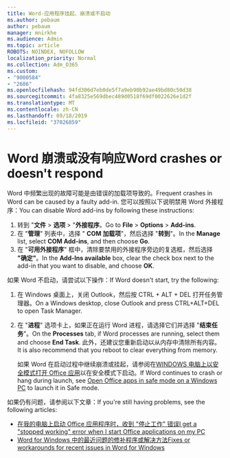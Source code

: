 ```yaml
---
title: Word-应用程序挂起、崩溃或不启动
ms.author: pebaum
author: pebaum
manager: mnirkhe
ms.audience: Admin
ms.topic: article
ROBOTS: NOINDEX, NOFOLLOW
localization_priority: Normal
ms.collection: Adm_O365
ms.custom:
- "9000584"
- "2686"
ms.openlocfilehash: 94fd306d7eb0de5f7a9eb90b92ae49bd80c50d38
ms.sourcegitcommit: 4fa8325e569dbec489d0518f69df0022626e1d2f
ms.translationtype: MT
ms.contentlocale: zh-CN
ms.lasthandoff: 09/18/2019
ms.locfileid: "37026859"
---
```

# <a name="word-crashes-or-doesnt-respond"></a><span data-ttu-id="51402-102">Word 崩溃或没有响应</span><span class="sxs-lookup"><span data-stu-id="51402-102">Word crashes or doesn't respond</span></span>

<span data-ttu-id="51402-103">Word 中频繁出现的故障可能是由错误的加载项导致的。</span><span class="sxs-lookup"><span data-stu-id="51402-103">Frequent crashes in Word can be caused by a faulty add-in.</span></span> <span data-ttu-id="51402-104">您可以按照以下说明禁用 Word 外接程序：</span><span class="sxs-lookup"><span data-stu-id="51402-104">You can disable Word add-ins by following these instructions:</span></span>

1. <span data-ttu-id="51402-105">转到 "**文件** > **选项** > "**外接程序**。</span><span class="sxs-lookup"><span data-stu-id="51402-105">Go to **File** > **Options** > **Add-ins**.</span></span>
2. <span data-ttu-id="51402-106">在 "**管理**" 列表中，选择 " **COM 加载项**"，然后选择 "**转到**"。</span><span class="sxs-lookup"><span data-stu-id="51402-106">In the **Manage** list, select **COM Add-ins**, and then choose **Go**.</span></span>
3. <span data-ttu-id="51402-107">在 "**可用外接程序**" 框中，清除要禁用的外接程序旁边的复选框，然后选择 **"确定"**。</span><span class="sxs-lookup"><span data-stu-id="51402-107">In the **Add-Ins available** box, clear the check box next to the add-in that you want to disable, and choose **OK**.</span></span>

<span data-ttu-id="51402-108">如果 Word 不启动，请尝试以下操作：</span><span class="sxs-lookup"><span data-stu-id="51402-108">If Word doesn't start, try the following:</span></span>

1.   <span data-ttu-id="51402-109">在 Windows 桌面上，关闭 Outlook，然后按 CTRL + ALT + DEL 打开任务管理器。</span><span class="sxs-lookup"><span data-stu-id="51402-109">On a Windows desktop, close Outlook and press CTRL+ALT+DEL to open Task Manager.</span></span> 
2. <span data-ttu-id="51402-110">在 "**进程**" 选项卡上，如果正在运行 Word 进程，请选择它们并选择 "**结束任务**"。</span><span class="sxs-lookup"><span data-stu-id="51402-110">On the **Processes** tab, if Word processes are running, select them and choose **End Task**.</span></span> <span data-ttu-id="51402-111">此外，还建议您重新启动以从内存中清除所有内容。</span><span class="sxs-lookup"><span data-stu-id="51402-111">It is also recommend that you reboot to clear everything from memory.</span></span>

    <span data-ttu-id="51402-112">如果 Word 在启动过程中继续崩溃或挂起，请参阅在[WINDOWS 电脑上以安全模式打开 Office 应用](https://support.office.com/en-us/article/Open-Office-apps-in-safe-mode-on-a-Windows-PC-dedf944a-5f4b-4afb-a453-528af4f7ac72)以在安全模式下启动。</span><span class="sxs-lookup"><span data-stu-id="51402-112">If Word continues to crash or hang during launch, see [Open Office apps in safe mode on a Windows PC](https://support.office.com/en-us/article/Open-Office-apps-in-safe-mode-on-a-Windows-PC-dedf944a-5f4b-4afb-a453-528af4f7ac72) to launch it in Safe mode.</span></span>

<span data-ttu-id="51402-113">如果仍有问题，请参阅以下文章：</span><span class="sxs-lookup"><span data-stu-id="51402-113">If you're still having problems, see the following articles:</span></span> 
- [<span data-ttu-id="51402-114">在我的电脑上启动 Office 应用程序时，收到 "停止工作" 错误</span><span class="sxs-lookup"><span data-stu-id="51402-114">I get a "stopped working" error when I start Office applications on my PC</span></span>](https://support.office.com/article/52bd7985-4e99-4a35-84c8-2d9b8301a2fa)
- [<span data-ttu-id="51402-115">Word for Windows 中的最近问题的修补程序或解决方法</span><span class="sxs-lookup"><span data-stu-id="51402-115">Fixes or workarounds for recent issues in Word for Windows</span></span>](https://support.office.com/article/bf6bf17c-2807-4871-83ce-e337ae8f0b86)